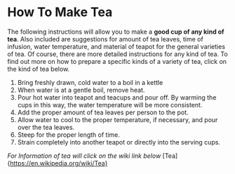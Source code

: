 # **How To Make Tea** 
The following instructions will allow you to make a **good cup of any kind of tea**. Also included are suggestions for amount of tea leaves, time of infusion, water temperature, and material of teapot for the general varieties of tea. Of course, there are more detailed instructions for any kind of tea. To find out more on how to prepare a specific kinds of a variety of tea, click on the kind of tea below.

1. Bring freshly drawn, cold water to a boil in a kettle
2. When water is at a gentle boil, remove heat.
3. Pour hot water into teapot and teacups and pour off. By warming the cups in this way, the water temperature will be more consistent.
4. Add the proper amount of tea leaves per person to the pot.
5. Allow water to cool to the proper temperature, if necessary, and pour over the tea leaves.
6. Steep for the proper length of time.
7. Strain completely into another teapot or directly into the serving cups.

*For Information of tea will click on the wiki link below*
      [Tea]{https://en.wikipedia.org/wiki/Tea}
